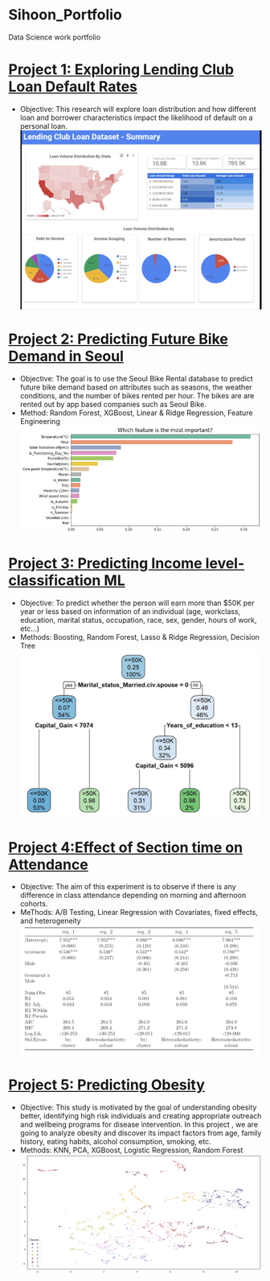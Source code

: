 # Sihoon_Portfolio
Data Science work portfolio

# [Project 1: Exploring Lending Club Loan Default Rates](https://github.com/Sihoon-Daniel/Past_Projects/blob/main/01-Exploring-Lending-Club-Default-Rate/B2-Team7-Exploring-Lending-Club-Loan-Default-Rates.ipynb)
* Objective: This research will explore loan distribution and how different loan and borrower characteristics impact the likelihood of default on a personal loan.
![Tableau](https://github.com/Sihoon-Daniel/Sihoon_Portfolio/blob/main/images/Lending_Club.PNG)

# [Project 2: Predicting Future Bike Demand in Seoul](https://github.com/Sihoon-Daniel/Past_Projects/blob/main/02-Predicting-Seoul-Bike-Demand/A-Team5-Predicting-Seoul-Bike-Demand.ipynb)

* Objective: The goal is to use the Seoul Bike Rental database to predict future bike demand based on attributes such as seasons, the weather conditions, and the number of bikes rented per hour. The bikes are are rented out by app based companies such as Seoul Bike.
* Method: Random Forest, XGBoost, Linear & Ridge Regression, Feature Engineering
![Feature](https://github.com/Sihoon-Daniel/Sihoon_Portfolio/blob/main/images/Bike_Demand.PNG)

# [Project 3: Predicting Income level- classification ML](https://github.com/Sihoon-Daniel/Past_Projects/tree/main/03-Predicting-Income-Classification)

* Objective: To predict whether the person will earn more than $50K per year or less based on information of an individual (age, workclass, education, marital status, occupation, race, sex, gender, hours of work, etc...)
* Methods: Boosting, Random Forest, Lasso & Ridge Regression, Decision Tree
![DecisionTree](https://github.com/Sihoon-Daniel/Sihoon_Portfolio/blob/main/images/Income_Classification.png)

# [Project 4:Effect of Section time on Attendance](https://github.com/Sihoon-Daniel/Past_Projects/tree/main/04-Attendance-and-Section-Time)

* Objective: The aim of this experiment is to observe if there is any difference in class attendance depending on morning and afternoon cohorts.
* MeThods: A/B Testing, Linear Regression with Covariates, fixed effects, and heterogeneity
![Regression](https://github.com/Sihoon-Daniel/Sihoon_Portfolio/blob/main/images/Attendance.png)

# [Project 5: Predicting Obesity](https://github.com/Sihoon-Daniel/Past_Projects/blob/main/05-Predicting-Obesity/Predicting%20Obesity.ipynb)

* Objective: This study is motivated by the goal of understanding obesity better, identifying high risk individuals and creating appropriate outreach and wellbeing programs for disease intervention. In this project , we are going to analyze obesity and discover its impact factors from age, family history, eating habits, alcohol consumption, smoking, etc.
* Methods: KNN, PCA, XGBoost, Logistic Regression, Random Forest
![TSNE](https://github.com/Sihoon-Daniel/Sihoon_Portfolio/blob/main/images/Obesity.PNG)
